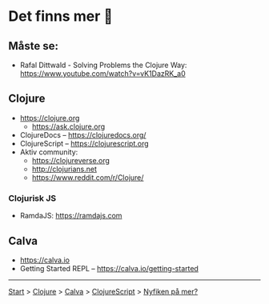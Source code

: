 # Det finns mer 💪

## Måste se:
* Rafal Dittwald - Solving Problems the Clojure Way: https://www.youtube.com/watch?v=vK1DazRK_a0

## Clojure

* https://clojure.org
    * https://ask.clojure.org
* ClojureDocs – https://clojuredocs.org/
* ClojureScript – https://clojurescript.org
* Aktiv community:
    * https://clojureverse.org
    * http://clojurians.net
    * https://www.reddit.com/r/Clojure/

### Clojurisk JS
* RamdaJS: https://ramdajs.com

## Calva

* https://calva.io
* Getting Started REPL – https://calva.io/getting-started

---

[Start](hello.md) > [Clojure](clojure.md) > [Calva](calva.md) > [ClojureScript](cljsrn.md) > [Nyfiken på mer?](mer.md)